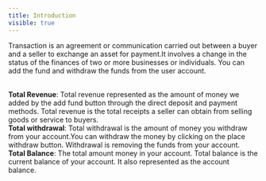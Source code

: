 ```yaml
---
title: Introduction
visible: true
---
```


Transaction is an agreement or communication carried out between a buyer and a seller to exchange an asset for payment.It involves a change in the status of the finances of two or more businesses or individuals.
You can add the fund and withdraw the funds from the user account.

<br>**Total Revenue**:  Total revenue represented as the amount of money we added by the add fund button through the direct deposit and payment methods. Total revenue is the total receipts a seller can obtain from selling goods or service to buyers. 
<br>**Total withdrawal**:  Total withdrawal is the amount of money you withdraw from your account.You can withdraw the money by clicking on the place withdraw button. Withdrawal is removing the funds from your account.
<br>**Total Balance**:  The total amount money in your account. Total balance is  the current balance of your account. It also represented as the account balance.
